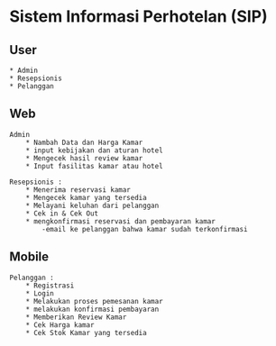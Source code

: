 # Sistem Informasi Perhotelan (SIP)
## User
    * Admin
    * Resepsionis
    * Pelanggan
## Web
    Admin
        * Nambah Data dan Harga Kamar
        * input kebijakan dan aturan hotel
        * Mengecek hasil review kamar
        * Input fasilitas kamar atau hotel

    Resepsionis :
        * Menerima reservasi kamar
        * Mengecek kamar yang tersedia
        * Melayani keluhan dari pelanggan       
        * Cek in & Cek Out
        * mengkonfirmasi reservasi dan pembayaran kamar
            -email ke pelanggan bahwa kamar sudah terkonfirmasi
## Mobile
    Pelanggan :
        * Registrasi
        * Login
        * Melakukan proses pemesanan kamar
        * melakukan konfirmasi pembayaran
        * Memberikan Review Kamar
        * Cek Harga kamar
        * Cek Stok Kamar yang tersedia
